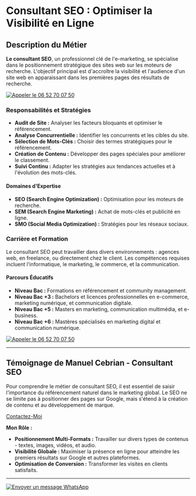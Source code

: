 # Consultant SEO : Optimiser la Visibilité en Ligne

## Description du Métier

**Le consultant SEO**, un professionnel clé de l'e-marketing, se spécialise dans le positionnement stratégique des sites web sur les moteurs de recherche. L'objectif principal est d'accroître la visibilité et l'audience d'un site web en apparaissant dans les premières pages des résultats de recherche.

[![Appeler le 06 52 70 07 50](https://img.shields.io/badge/-Appeler%20le%2006%2052%2070%2007%2050-blue?style=for-the-badge)](tel://+33652700750)

### Responsabilités et Stratégies

- **Audit de Site :** Analyser les facteurs bloquants et optimiser le référencement.
- **Analyse Concurrentielle :** Identifier les concurrents et les cibles du site.
- **Sélection de Mots-Clés :** Choisir des termes stratégiques pour le référencement.
- **Création de Contenu :** Développer des pages spéciales pour améliorer le classement.
- **Suivi Continu :** Adapter les stratégies aux tendances actuelles et à l'évolution des mots-clés.

#### Domaines d'Expertise

- **SEO (Search Engine Optimization) :** Optimisation pour les moteurs de recherche.
- **SEM (Search Engine Marketing) :** Achat de mots-clés et publicité en ligne.
- **SMO (Social Media Optimization) :** Stratégies pour les réseaux sociaux.

### Carrière et Formation

Le consultant SEO peut travailler dans divers environnements : agences web, en freelance, ou directement chez le client. Les compétences requises incluent l'informatique, le marketing, le commerce, et la communication.

#### Parcours Éducatifs

- **Niveau Bac :** Formations en référencement et community management.
- **Niveau Bac +3 :** Bachelors et licences professionnelles en e-commerce, marketing numérique, et communication digitale.
- **Niveau Bac +5 :** Masters en marketing, communication multimédia, et e-business.
- **Niveau Bac +6 :** Mastères spécialisés en marketing digital et communication numérique.

[![Appeler le 06 52 70 07 50](https://img.shields.io/badge/-Appeler%20le%2006%2052%2070%2007%2050-blue?style=for-the-badge)](tel://+33652700750)

---

## Témoignage de Manuel Cebrian - Consultant SEO

Pour comprendre le métier de consultant SEO, il est essentiel de saisir l'importance du référencement naturel dans le marketing global. Le SEO ne se limite pas à positionner des pages sur Google, mais s'étend à la création de contenu et au développement de marque.

[Contactez-Moi](https://consultant.net.fr/contact)


**Mon Rôle :**

- **Positionnement Multi-Formats :** Travailler sur divers types de contenus - textes, images, vidéos, et audio.
- **Visibilité Globale :** Maximiser la présence en ligne pour atteindre les premiers résultats sur Google et autres plateformes.
- **Optimisation de Conversion :** Transformer les visites en clients satisfaits.

---

[![Envoyer un message WhatsApp](https://img.shields.io/badge/-Envoyer%20un%20message%20WhatsApp-blue?style=for-the-badge)](https://wa.me/33652700750?text=Je%20souhaite%20contacter%20un%20Consultant%20Seo)
